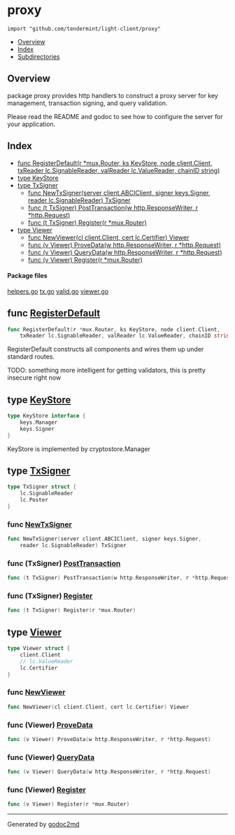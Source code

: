 

# proxy
`import "github.com/tendermint/light-client/proxy"`

* [Overview](#pkg-overview)
* [Index](#pkg-index)
* [Subdirectories](#pkg-subdirectories)

## <a name="pkg-overview">Overview</a>
package proxy provides http handlers to construct a proxy server
for key management, transaction signing, and query validation.

Please read the README and godoc to see how to
configure the server for your application.




## <a name="pkg-index">Index</a>
* [func RegisterDefault(r *mux.Router, ks KeyStore, node client.Client, txReader lc.SignableReader, valReader lc.ValueReader, chainID string)](#RegisterDefault)
* [type KeyStore](#KeyStore)
* [type TxSigner](#TxSigner)
  * [func NewTxSigner(server client.ABCIClient, signer keys.Signer, reader lc.SignableReader) TxSigner](#NewTxSigner)
  * [func (t TxSigner) PostTransaction(w http.ResponseWriter, r *http.Request)](#TxSigner.PostTransaction)
  * [func (t TxSigner) Register(r *mux.Router)](#TxSigner.Register)
* [type Viewer](#Viewer)
  * [func NewViewer(cl client.Client, cert lc.Certifier) Viewer](#NewViewer)
  * [func (v Viewer) ProveData(w http.ResponseWriter, r *http.Request)](#Viewer.ProveData)
  * [func (v Viewer) QueryData(w http.ResponseWriter, r *http.Request)](#Viewer.QueryData)
  * [func (v Viewer) Register(r *mux.Router)](#Viewer.Register)


#### <a name="pkg-files">Package files</a>
[helpers.go](/src/github.com/tendermint/light-client/proxy/helpers.go) [tx.go](/src/github.com/tendermint/light-client/proxy/tx.go) [valid.go](/src/github.com/tendermint/light-client/proxy/valid.go) [viewer.go](/src/github.com/tendermint/light-client/proxy/viewer.go) 





## <a name="RegisterDefault">func</a> [RegisterDefault](/src/target/helpers.go?s=924:1063#L28)
``` go
func RegisterDefault(r *mux.Router, ks KeyStore, node client.Client,
    txReader lc.SignableReader, valReader lc.ValueReader, chainID string)
```
RegisterDefault constructs all components and wires them up under
standard routes.

TODO: something more intelligent for getting validators,
this is pretty insecure right now




## <a name="KeyStore">type</a> [KeyStore](/src/target/helpers.go?s=679:733#L18)
``` go
type KeyStore interface {
    keys.Manager
    keys.Signer
}
```
KeyStore is implemented by cryptostore.Manager










## <a name="TxSigner">type</a> [TxSigner](/src/target/tx.go?s=300:354#L4)
``` go
type TxSigner struct {
    lc.SignableReader
    lc.Poster
}
```






### <a name="NewTxSigner">func</a> [NewTxSigner](/src/target/tx.go?s=356:454#L9)
``` go
func NewTxSigner(server client.ABCIClient, signer keys.Signer,
    reader lc.SignableReader) TxSigner
```




### <a name="TxSigner.PostTransaction">func</a> (TxSigner) [PostTransaction](/src/target/tx.go?s=556:629#L18)
``` go
func (t TxSigner) PostTransaction(w http.ResponseWriter, r *http.Request)
```



### <a name="TxSigner.Register">func</a> (TxSigner) [Register](/src/target/tx.go?s=988:1029#L42)
``` go
func (t TxSigner) Register(r *mux.Router)
```



## <a name="Viewer">type</a> [Viewer](/src/target/viewer.go?s=288:358#L6)
``` go
type Viewer struct {
    client.Client
    // lc.ValueReader
    lc.Certifier
}
```






### <a name="NewViewer">func</a> [NewViewer](/src/target/viewer.go?s=360:418#L12)
``` go
func NewViewer(cl client.Client, cert lc.Certifier) Viewer
```




### <a name="Viewer.ProveData">func</a> (Viewer) [ProveData](/src/target/viewer.go?s=1064:1129#L50)
``` go
func (v Viewer) ProveData(w http.ResponseWriter, r *http.Request)
```



### <a name="Viewer.QueryData">func</a> (Viewer) [QueryData](/src/target/viewer.go?s=479:544#L19)
``` go
func (v Viewer) QueryData(w http.ResponseWriter, r *http.Request)
```



### <a name="Viewer.Register">func</a> (Viewer) [Register](/src/target/viewer.go?s=2377:2416#L118)
``` go
func (v Viewer) Register(r *mux.Router)
```







- - -
Generated by [godoc2md](http://godoc.org/github.com/davecheney/godoc2md)
